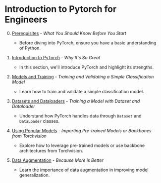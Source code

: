 # Introduction to Pytorch for Engineers

0. [Prerequisites](resources/prerequisites.ipynb) - *What You Should Know Before You Start*
   
   - Before diving into PyTorch, ensure you have a basic understanding of Python.

1. [Introduction to PyTorch](resources/introduction.ipynb) - *Why It's So Great*

   - In this section, we'll introduce PyTorch and highlight its strengths.

2. [Models and Training](resources/first_model.ipynb) - *Training and Validating a Simple Classification Model*  

   - Learn how to train and validate a simple classification model. 

3. [Datasets and Dataloaders](resources/dataloaders.ipynb) - *Training a Model with Dataset and Dataloader*  

   - Understand how PyTorch handles data through `Dataset` and `DataLoader` classes.

4. [Using Popular Models](resources/popular_models.ipynb) - *Importing Pre-trained Models or Backbones from Torchvision*  
   
   - Explore how to leverage pre-trained models or use backbone architectures from Torchvision. 

5. [Data Augmentation](resources/augmentation.ipynb) - *Because More is Better*
   
   - Learn the importance of data augmentation in improving model generalization. 

